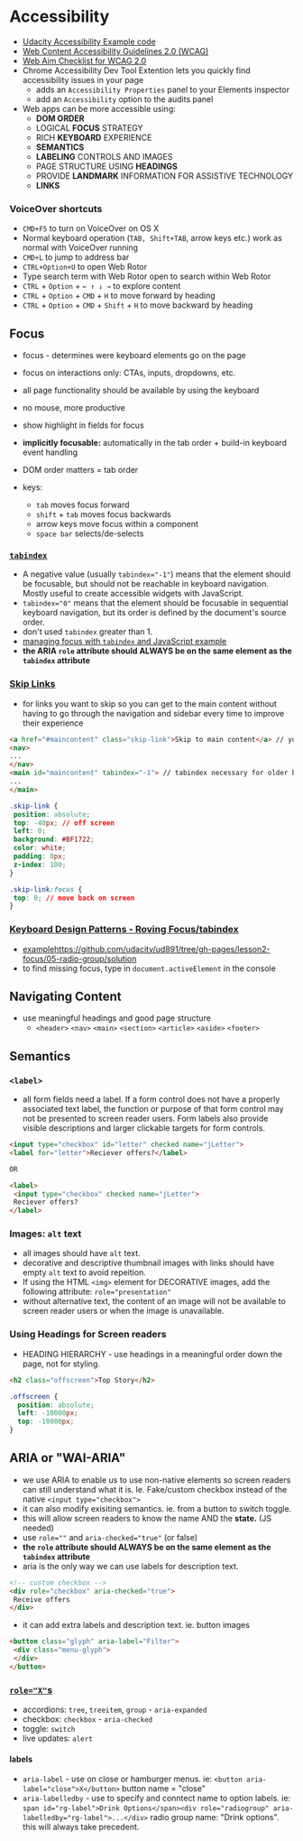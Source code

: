 # Accessibility

* [Udacity Accessibility Example code](https://github.com/udacity/ud891)
* [Web Content Accessibility Guidelines 2.0 (WCAG)](https://www.w3.org/TR/WCAG20/)
* [Web Aim Checklist for WCAG 2.0](https://webaim.org/standards/wcag/checklist)
* Chrome Accessibility Dev Tool Extention lets you quickly find accessibility issues in your page
  * adds an `Accessibility Properties` panel to your Elements inspector
  * add an `Accessibility` option to the audits panel
* Web apps can be more accessible using:
  * **DOM ORDER**
  * LOGICAL **FOCUS** STRATEGY
  * RICH **KEYBOARD** EXPERIENCE
  * **SEMANTICS**
  * **LABELING** CONTROLS AND IMAGES
  * PAGE STRUCTURE USING **HEADINGS**
  * PROVIDE **LANDMARK** INFORMATION FOR ASSISTIVE TECHNOLOGY
  * **LINKS**
  

### VoiceOver shortcuts

* `CMD+F5` to turn on VoiceOver on OS X
* Normal keyboard operation (`TAB, Shift+TAB`, arrow keys etc.) work as normal with VoiceOver running
* `CMD+L` to jump to address bar
* `CTRL+Option+U` to open Web Rotor
* Type search term with Web Rotor open to search within Web Rotor
* `CTRL` + `Option` + `← ↑ ↓ →` to explore content
* `CTRL` + `Option` + `CMD` + `H` to move forward by heading
* `CTRL` + `Option` + `CMD` + `Shift` + `H` to move backward by heading

## Focus

* focus - determines were keyboard elements go on the page
* focus on interactions only: CTAs, inputs, dropdowns, etc.
* all page functionality should be available by using the keyboard
* no mouse, more productive
* show highlight in fields for focus
* **implicitly focusable:** automatically in the tab order + build-in keyboard event handling
* DOM order matters = tab order

* keys:
  * `tab` moves focus forward
  * `shift` + `tab` moves focus backwards
  * arrow keys move focus within a component
  * `space bar` selects/de-selects

### [`tabindex`](https://developer.mozilla.org/en-US/docs/Web/HTML/Global_attributes/tabindex)

* A negative value (usually `tabindex="-1"`) means that the element should be focusable, but should not be reachable in keyboard navigation. Mostly useful to create accessible widgets with JavaScript.
* `tabindex="0"` means that the element should be focusable in sequential keyboard navigation, but its order is defined by the document's source order.
* don't used `tabindex` greater than 1.
* [managing focus with `tabindex` and JavaScript example](https://github.com/udacity/ud891/tree/gh-pages/lesson2-focus/03-managing-focus/solution)
* **the ARIA `role` attribute should ALWAYS be on the same element as the `tabindex` attribute**

### [Skip Links](https://webaim.org/techniques/skipnav/)

* for links you want to skip so you can get to the main content without having to go through the navigation and sidebar every time to improve their experience

```html
<a href="#maincontent" class="skip-link">Skip to main content</a> // you want it before the nav
<nav>
...
</nav>
<main id="maincontent" tabindex="-1"> // tabindex necessary for older browsers
...
</main>
```

```css
.skip-link {
 position: absolute;
 top: -40px; // off screen
 left: 0;
 background: #BF1722;
 color: white;
 padding: 8px;
 z-index: 100;
}

.skip-link:focus {
 top: 0; // move back on screen
}
```

### [Keyboard Design Patterns - Roving Focus/tabindex](https://www.w3.org/TR/wai-aria-practices/#radiobutton)

* [example]()https://github.com/udacity/ud891/tree/gh-pages/lesson2-focus/05-radio-group/solution
* to find missing focus, type in `document.activeElement` in the console

## Navigating Content
* use meaningful headings and good page structure
  * `<header>` `<nav>` `<main>` `<section>` `<article>` `<aside>` `<footer>`

## Semantics

### `<label>`
* all form fields need a label. If a form control does not have a properly associated text label, the function or purpose of that form control may not be presented to screen reader users. Form labels also provide visible descriptions and larger clickable targets for form controls.

```html
<input type="checkbox" id="letter" checked name="jLetter">
<label for="letter">Reciever offers?</label>

OR

<label>
 <input type="checkbox" checked name="jLetter">
 Reciever offers?
</label>

```

### Images: `alt` text

* all images should have `alt` text.
* decorative and descriptive thumbnail images with links should have empty `alt` text to avoid repeition.
* If using the HTML `<img>` element for DECORATIVE images, add the following attribute: `role="presentation"`
* without alternative text, the content of an image will not be available to screen reader users or when the image is unavailable.

### Using Headings for Screen readers
* HEADING HIERARCHY - use headings in a meaningful order down the page, not for styling.

```html
<h2 class="offscreen">Top Story</h2>
```
```css
.offscreen {
  position: absolute;
  left: -10000px;
  top: -10000px;
}
```
## ARIA or "WAI-ARIA"

* we use ARIA to enable us to use non-native elements so screen readers can still understand what it is. Ie. Fake/custom checkbox instead of the native `<input type="checkbox">`
* it can also modify exisiting semantics. ie. from a button to switch toggle.
* this will allow screen readers to know the name AND the **state.** (JS needed)
* use `role=""` and `aria-checked="true"` (or false)
* **the `role` attribute should ALWAYS be on the same element as the `tabindex` attribute**
* aria is the only way we can use labels for description text.

```html
<!-- custom checkbox -->
<div role="checkbox" aria-checked="true">
 Receive offers
</div>
```
* it can add extra labels and description text. ie. button images

```html
<button class="glyph" aria-label="Filter">
 <div class="menu-glyph">
 </div>
</button>
```

### [`role="X"`s](https://www.w3.org/TR/wai-aria-1.0/roles#role_definitions)
 * accordions: `tree`, `treeitem`, `group` - `aria-expanded`
 * checkbox: `checkbox` - `aria-checked`
 * toggle: `switch`
 * live updates: `alert`
 
 #### labels
 * `aria-label` - use on close or hamburger menus. ie: `<button aria-label="close">X</button>` button name = "close"
 * `aria-labelledby` - use to specify and conntect name to option labels. ie: `span id="rg-label">Drink Options</span><div role="radiogroup" aria-labelledby="rg-label">...</div>` radio group name: "Drink options". this will always take precedent.

